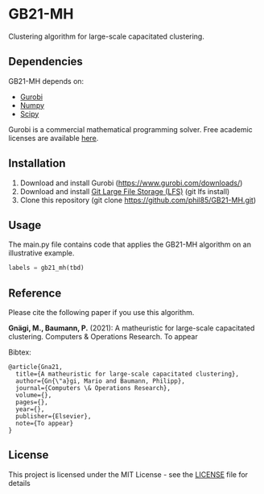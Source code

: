# GB21-MH

Clustering algorithm for large-scale capacitated clustering. 

## Dependencies

GB21-MH depends on:
* [Gurobi](https://anaconda.org/Gurobi/gurobi)
* [Numpy](https://anaconda.org/conda-forge/numpy)
* [Scipy](https://anaconda.org/anaconda/scipy)

Gurobi is a commercial mathematical programming solver. Free academic licenses are available [here](https://www.gurobi.com/academia/academic-program-and-licenses/).

## Installation

1) Download and install Gurobi (https://www.gurobi.com/downloads/)
2) Download and install [Git Large File Storage (LFS)](https://git-lfs.github.com/) (git lfs install)
3) Clone this repository (git clone https://github.com/phil85/GB21-MH.git)

## Usage

The main.py file contains code that applies the GB21-MH algorithm on an illustrative example.

```python
labels = gb21_mh(tbd)
```

## Reference

Please cite the following paper if you use this algorithm.

**Gnägi, M., Baumann, P.** (2021): A matheuristic for large-scale capacitated clustering. Computers & Operations Research. To appear

Bibtex:
```
@article{Gna21,
  title={A matheuristic for large-scale capacitated clustering},
  author={Gn{\"a}gi, Mario and Baumann, Philipp},
  journal={Computers \& Operations Research},
  volume={},
  pages={},
  year={},
  publisher={Elsevier},
  note={To appear}
}
```

## License

This project is licensed under the MIT License - see the [LICENSE](LICENSE) file for details


